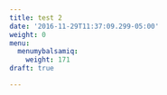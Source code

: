```yaml
---
title: test 2
date: '2016-11-29T11:37:09.299-05:00'
weight: 0
menu:
  menumybalsamiq:
    weight: 171
draft: true

---
```

